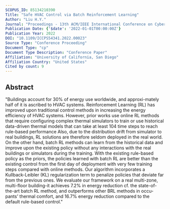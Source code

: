 ```yaml
---
SCOPUS_ID: 85134210390
Title: "Safe HVAC Control via Batch Reinforcement Learning"
Author: "Liu H.Y."
Journal: "Proceedings - 13th ACM/IEEE International Conference on Cyber-Physical Systems, ICCPS 2022"
Publication Date: {'$date': '2022-01-01T00:00:00Z'}
Publication Year: 2022
DOI: "10.1109/ICCPS54341.2022.00023"
Source Type: "Conference Proceeding"
Document Type: "cp"
Document Type Description: "Conference Paper"
Affiliation: "University of California, San Diego"
Affiliation Country: "United States"
Cited by count: 9
---
```


## Abstract
"Buildings account for 30% of energy use worldwide, and approxi-mately half of it is ascribed to HVAC systems. Reinforcement Learning (RL) has improved upon traditional control methods in increasing the energy efficiency of HVAC systems. However, prior works use online RL methods that require configuring complex thermal simulators to train or use historical data-driven thermal models that can take at least 104 time steps to reach rule-based performance Also, due to the distribution drift from simulator to real buildings, RL solutions are therefore seldom deployed in the real world. On the other hand, batch RL methods can learn from the historical data and improve upon the existing policy without any interactions with the real buildings or simulators during the training. With the existing rule-based policy as the priors, the policies learned with batch RL are better than the existing control from the first day of deployment with very few training steps compared with online methods. Our algorithm incorporates a Kullback-Leibler (KL) regularization term to penalize policies that deviate far from the previous ones. We evaluate our framework on a real multi-zone, multi-floor building-it achieves 7.2% in energy reduction cf. the state-of-the-art batch RL method, and outperforms other BRL methods in occu-pants' thermal comfort, and 16.7% energy reduction compared to the default rule-based control."
